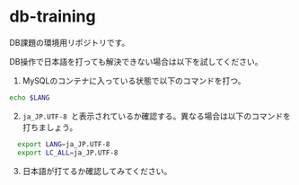 # db-training
DB課題の環境用リポジトリです。

DB操作で日本語を打っても解決できない場合は以下を試してください。
1. MySQLのコンテナに入っている状態で以下のコマンドを打つ。
  ```bash
  echo $LANG
  ```
  
2. `ja_JP.UTF-8 `と表示されているか確認する。異なる場合は以下のコマンドを打ちましょう。
```bash
  export LANG=ja_JP.UTF-8
  export LC_ALL=ja_JP.UTF-8
```

3. 日本語が打てるか確認してみてください。
